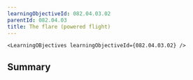 ```yaml
---
learningObjectiveId: 082.04.03.02
parentId: 082.04.03
title: The flare (powered flight)
---
```


```tsx eval
<LearningOBjectives learningObjectiveId={082.04.03.02} />
```

## Summary
